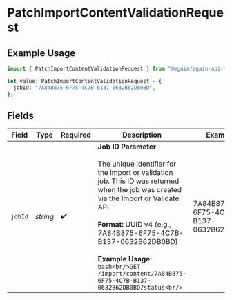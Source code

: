 # PatchImportContentValidationRequest

## Example Usage

```typescript
import { PatchImportContentValidationRequest } from "@egain/egain-api-typescript/models/operations";

let value: PatchImportContentValidationRequest = {
  jobId: "7A84B875-6F75-4C7B-B137-0632B62DB0BD",
};
```

## Fields

| Field                                                                                                                                                                                                                                                                                                                          | Type                                                                                                                                                                                                                                                                                                                           | Required                                                                                                                                                                                                                                                                                                                       | Description                                                                                                                                                                                                                                                                                                                    | Example                                                                                                                                                                                                                                                                                                                        |
| ------------------------------------------------------------------------------------------------------------------------------------------------------------------------------------------------------------------------------------------------------------------------------------------------------------------------------ | ------------------------------------------------------------------------------------------------------------------------------------------------------------------------------------------------------------------------------------------------------------------------------------------------------------------------------ | ------------------------------------------------------------------------------------------------------------------------------------------------------------------------------------------------------------------------------------------------------------------------------------------------------------------------------ | ------------------------------------------------------------------------------------------------------------------------------------------------------------------------------------------------------------------------------------------------------------------------------------------------------------------------------ | ------------------------------------------------------------------------------------------------------------------------------------------------------------------------------------------------------------------------------------------------------------------------------------------------------------------------------ |
| `jobId`                                                                                                                                                                                                                                                                                                                        | *string*                                                                                                                                                                                                                                                                                                                       | :heavy_check_mark:                                                                                                                                                                                                                                                                                                             | **Job ID Parameter**<br/><br/>The unique identifier for the import or validation job. This ID was returned when the job was created via the Import or Validate API.<br/><br/>**Format:** UUID v4 (e.g., 7A84B875-6F75-4C7B-B137-0632B62DB0BD)<br/><br/>**Example Usage:**<br/>```bash<br/>GET /import/content/7A84B875-6F75-4C7B-B137-0632B62DB0BD/status<br/>```<br/> | 7A84B875-6F75-4C7B-B137-0632B62DB0BD                                                                                                                                                                                                                                                                                           |